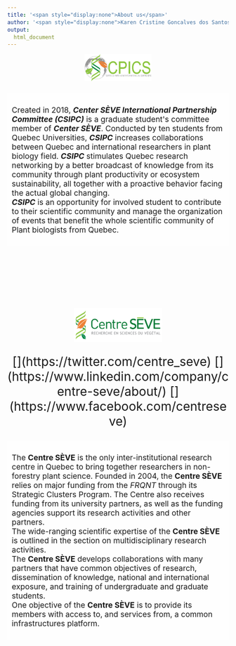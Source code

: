 ```yaml
---
title: '<span style="display:none">About us</span>'
author: '<span style="display:none">Karen Cristine Goncalves dos Santos</span>'
output:
  html_document
---
```

<head>
<meta name="viewport" content="width=device-width, initial-scale=1">
<link rel="apple-touch-icon" sizes="180x180" href="../apple-touch-icon.png">
<link rel="icon" type="image/png" sizes="32x32" href="../favicon-32x32.png">
<link rel="icon" type="image/png" sizes="16x16" href="../favicon-16x16.png">
<link rel="manifest" href="../site.webmanifest">
<link rel="mask-icon" href="../safari-pinned-tab.svg" color="#5bbad5">
<link rel="stylesheet" href="./column_text_style.css">
<meta name="msapplication-TileColor" content="#da532c">
<meta name="theme-color" content="#ffffff">
<meta charset="utf-8">
<script src="https://kit.fontawesome.com/0af1a424a5.js" crossorigin="anonymous"></script>

<style>
a {color: #ffffff}

body {
background-image: url('images/background/maksym-ivashchenko.jpg'); 
background-size: cover; 
height: 1500px; 
background-position: center;
background-repeat: repeat-y
}

div.text {
font-size: 1.25em;
background-color: rgba(255, 255, 255, 0.7); 
background-size: cover; 
padding: 2%;
}

</style>

</head>

<div class="row" >
<img style="display: block; margin-left: auto; margin-right:auto;" src="images/logos/Logo-CPICS_White_1.png" alt="CPICS logo" class="center" width="30%">

<span> <p style="color: #ffffff; font-size: 2em; text-align:center;display: block; margin-left: auto; margin-right:auto"> [<i class="fab fa-twitter"></i>](https://twitter.com/CPICSEVE) [<i class="fab fa-linkedin-in"></i>](https://www.linkedin.com/company/cpics/about/) [<i class="fab fa-facebook"></i>](https://www.facebook.com/CPICS-Comit%C3%A9-de-partenariat-international-du-Centre-S%C3%88VE-395275957711442) <a  href = "mailto:cpicseve@gmail.com"><i class="fas fa-envelope" align="center" style="font-size:24px"></i></a> </p></span>
<center>

</center>
</div>    
 

  <div class="row text">

  Created in 2018, **_Center SÈVE International Partnership Committee (CSIPC)_** is a graduate student's committee member of **_Center SÈVE_**. Conducted by ten students from Quebec Universities, **_CSIPC_** increases collaborations between Quebec and international researchers in plant biology field. **_CSIPC_** stimulates Quebec research networking by a better broadcast of knowledge from its community through plant productivity or ecosystem sustainability, all together with a proactive behavior facing the actual global changing.<br>**_CSIPC_** is an opportunity for involved student to contribute to their scientific community and manage the organization of events that benefit the whole scientific community of Plant biologists from Quebec.

  </div>
<div class="row" style="height: 10em"> &nbsp; </div>
  
  <div >
 <a href="http://centreseve.recherche.usherbrooke.ca/fr"><img style="display:block; margin-left:auto; margin-right: auto" src="images/logos/centre_seve.png" width="40%" alt="Centre SEVE logo"></a>
  <p style="font-size: 2em; text-align:center;display: block; margin-left: auto; margin-right:auto; "> [<i class="fab fa-twitter"></i>](https://twitter.com/centre_seve) [<i class="fab fa-linkedin-in"></i>](https://www.linkedin.com/company/centre-seve/about/) [<i class="fab fa-facebook"></i>](https://www.facebook.com/centreseve) <a href = "mailto:info@centreseve.org"><i class="fas fa-envelope" align="center" style="font-size:24px"></i></a>   </p>
</div>

  <div class="row text">
  
  The **Centre SÈVE** is the only inter-institutional research centre in Quebec to bring together researchers in non-forestry plant science. Founded in 2004, the **Centre SÈVE** relies on major funding from the *FRQNT* through its Strategic Clusters Program. The Centre also receives funding from its university partners, as well as the funding agencies support its research activities and other partners.<br> The wide-ranging scientific expertise of the **Centre SÈVE** is outlined in the section on multidisciplinary research activities.<br>  The **Centre SÈVE** develops collaborations with many partners that have common objectives of research, dissemination of knowledge, national and international exposure, and training of undergraduate and graduate students.<br>One objective of the **Centre SÈVE** is to provide its members with access to, and services from, a common infrastructures platform.
  
</div>
